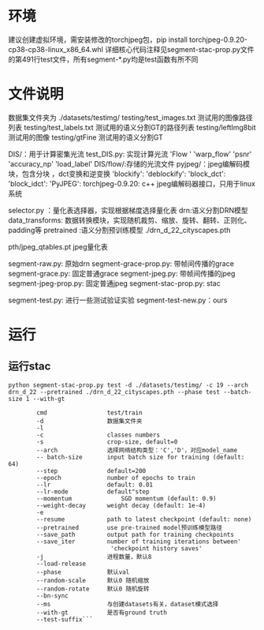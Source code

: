 # 环境

建议创建虚拟环境，需安装修改的torchjpeg包，pip install torchjpeg-0.9.20-cp38-cp38-linux_x86_64.whl
详细核心代码注释见segment-stac-prop.py文件的第491行test文件，所有segment-*.py均是test函数有所不同

# 文件说明
数据集文件夹为 ./datasets/testimg/
        testing/test_images.txt  测试用的图像路径列表
        testing/test_labels.txt 测试用的语义分割GT的路径列表
        testing/leftImg8bit 测试用的图像
        testing/gtFine 测试用的语义分割GT

DIS/：用于计算密集光流
        test_DIS.py: 实现计算光流
                    'Flow '
                    'warp_flow'
                    'psnr'
                    'accuracy_np'
                    'load_label'
        DIS/flow/:存储的光流文件
pyjpeg/：jpeg编解码模块，包含分块 ，dct变换和逆变换
        'blockify':
        'deblockify':
        'block_dct':
        'block_idct':
        'PyJPEG':
torchjpeg-0.9.20: c++ jpeg编解码器接口，只用于linux系统

selector.py ：量化表选择器，实现根据梯度选择量化表
drn:语义分割DRN模型
data_transforms: 数据转换模块，实现随机裁剪、缩放、旋转、翻转、正则化、padding等
pretrained :语义分割预训练模型
                ./drn_d_22_cityscapes.pth

pth/jpeg_qtables.pt jpeg量化表


segment-raw.py: 原始drn
segment-grace-prop.py: 带帧间传播的grace
segment-grace.py: 固定普通grace
segment-jpeg.py: 带帧间传播的jpeg
segment-jpeg-prop.py: 固定普通jpeg
segment-stac-prop.py: stac

segment-test.py: 进行一些测试验证实验
segment-test-new.py：ours 

# 运行
## 运行stac 
```python segment-stac-prop.py test -d ./datasets/testimg/ -c 19 --arch drn_d_22 --pretrained ./drn_d_22_cityscapes.pth --phase test --batch-size 1 --with-gt```
```      
        cmd                 test/train
        -d                  数据集文件夹 
        -l
        -c                  classes numbers
        -s                  crop-size, default=0
        --arch              选择网络结构类型：'C','D'，对应model_name
        -- batch-size       input batch size for training (default: 64)
        --step              default=200
        --epoch             number of epochs to train 
        --lr                default: 0.01
        --lr-mode           default"step
        --momentum              SGD momentum (default: 0.9)
        --weight-decay      weight decay (default: 1e-4)
        -e
        --resume            path to latest checkpoint (default: none)
        --pretrained        use pre-trained model预训练模型路径
        --save_path         output path for training checkpoints
        --save_iter         number of training iterations between'
                             'checkpoint history saves'
        -j                  进程数量，默认8
        --load-release
        --phase             默认val
        --random-scale      默认0 随机缩放
        --random-rotate     默认0 随机旋转
        --bn-sync
        --ms                与创建datasets有关，dataset模式选择
        --with-gt           是否有ground truth
        --test-suffix```



